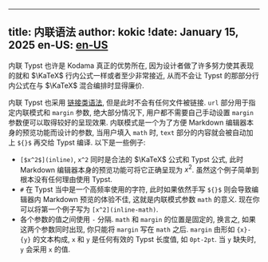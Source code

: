 
---
title: 内联语法
author: kokic
!date: January 15, 2025
en-US: [en-US](/tutorials/index-en-US.md)
---

内联 Typst 也许是 Kodama 真正的优势所在, 因为设计者做了许多努力使其表现的就和 $\KaTeX$ 行内公式一样或者至少非常接近, 从而不会让 Typst 的那部分行内公式在与 $\KaTeX$ 混合编排时显得廉价. 

内联 Typst 也采用 [链接类语法](/tutorials/embed-syntax.md), 但是此时不会有任何文件被链接. `url` 部分用于指定内联模式和 `margin` 参数, 绝大部分情况下, 用户都不需要自己手动设置 `margin` 参数便可以取得较好的呈现效果. 内联模式是一个为了方便 Markdown 编辑器本身的预览功能而设计的参数, 当用户填入 `math` 时, `text` 部分的内容就会被自动加上 `${}$` 再交给 Typst 编译. 以下是一些例子: 

- `[$x^2$](inline)`, `x^2` 同时是合法的 $\KaTeX$ 公式和 Typst 公式, 此时 Markdown 编辑器本身的预览功能可将它正确呈现为 $x^2$. 虽然这个例子简单到根本没有任何理由使用 Typst.  
- `#` 在 Typst 当中是一个高频率使用的字符, 此时如果依然手写 `${}$` 则会导致编辑器内 Markdown 预览的体验不佳, 这就是内联模式参数 `math` 的意义. 现在你可以将第一个例子写为 `[x^2](inline-math)`. 
- 各个参数的值之间使用 `-` 分隔. `math` 和 `margin` 的位置是固定的, 换言之, 如果这两个参数同时出现, 你只能将 `margin` 写在 `math` 之后. `margin` 由形如 `{x}-{y}` 的文本构成, `x` 和 `y` 是任何有效的 Typst 长度值, 如 `0pt-2pt`. 当 `y` 缺失时, `y` 会采用 `x` 的值. 
